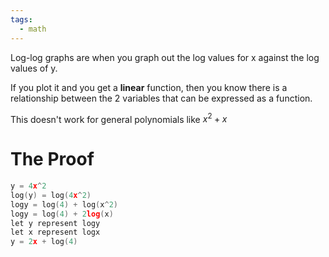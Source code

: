 ```yaml
---
tags:
  - math
---
```

Log-log graphs are when you graph out the log values for x against the log values of y.

If you plot it and you get a **linear** function, then you know there is a relationship between the 2 variables that can be expressed as a function.

This doesn't work for general polynomials
like $x^{2}+ x$

# The Proof
```cpp
y = 4x^2
log(y) = log(4x^2)
logy = log(4) + log(x^2)
logy = log(4) + 2log(x)
let y represent logy
let x represent logx
y = 2x + log(4)
```